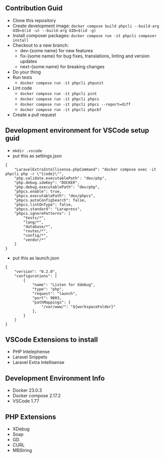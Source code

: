 ## Contribution Guid
* Clone this repository
* Create development image: ``docker compose build phpcli --build-arg UID=$(id -u) --build-arg GID=$(id -g)``
* Install composer packages: ``docker compose run -it phpcli composer install``
* Checkout to a new branch: 
    * dev-{some name} for new features
    * fix-{some name} for bug fixes, translations, linting and version updates
    * next-{some name} for breaking changes
* Do your thing
* Run tests
    * ``docker compose run -it phpcli phpunit``
* Lint code
    * ``docker compose run -it phpcli pint``
    * ``docker compose run -it phpcli phpcs``
    * ``docker compose run -it phpcli phpcs --report=diff``
    * ``docker compose run -it phpcli phpcbf``
* Create a pull request

## Development environment for VSCode setup guid
* ``mkdir .vscode``
* put this as settings.json
```
{
    "LaravelExtraIntellisense.phpCommand": "docker compose exec -it phpcli php -r \"{code}\"",
    "php.validate.executablePath": "dev/php",
    "php.debug.ideKey": "DOCKER",
    "php.debug.executablePath": "dev/php",
    "phpcs.enable": true,
    "phpcs.executablePath": "dev/phpcs",
    "phpcs.autoConfigSearch": false,
    "phpcs.lintOnType": false,
    "phpcs.standard": "Larapress",
    "phpcs.ignorePatterns": [
        "tests/*",
        "lang/*",
        "database/*",
        "routes/*",
        "config/*",
        "vendor/*"
    ]
}
```
* put this as launch.json
```
{
    "version": "0.2.0",
    "configurations": [
        {
            "name": "Listen for Xdebug",
            "type": "php",
            "request": "launch",
            "port": 9003,
            "pathMappings": {
                "/var/www/": "${workspaceFolder}"
            },
        }
    ]
}
```

## VSCode Extensions to install
* PHP Intelephense
* Laravel Snippets
* Laravel Extra Intellisense


## Development Environment Info
* Docker 23.0.3
* Docker compose 2.17.2
* VSCode 1.77

## PHP Extensions
* XDebug
* Soap
* GD
* CURL
* MBString
